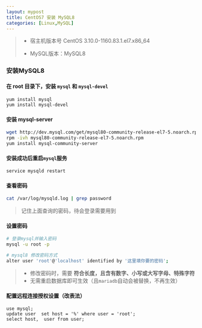 ```yaml
---
layout: mypost
title: CentOS7 安装 MySQL8
categories: [Linux,MySQL]
---
```


> - 宿主机版本号 CentOS 3.10.0-1160.83.1.el7.x86_64
> 
> - MySQL版本：MySQL8

### 安装MySQL8

#### 在 root 目录下，安装 `mysql` 和 `mysql-devel`

```sh
yum install mysql
yum install mysql-devel
```

#### 安装 mysql-server

```sh
wget http://dev.mysql.com/get/mysql80-community-release-el7-5.noarch.rpm
rpm -ivh mysql80-community-release-el7-5.noarch.rpm
yum install mysql-community-server
```

#### 安装成功后重启`mysql`服务

```sh
service mysqld restart
```

#### 查看密码

```sh
cat /var/log/mysqld.log | grep password
```

> 记住上面查询的密码，待会登录需要用到

#### 设置密码

```sh
# 登录mysql并输入密码
mysql -u root -p

# mysql8 修改密码方式
alter user 'root'@'localhost' identified by '这里填你要的密码';
```

> - 修改密码时，需要 **符合长度，且含有数字、小写或大写字母、特殊字符**
> - 无需重启数据库即可生效（且`mariadb`自动会被替换，不再生效）

#### 配置远程连接授权设置（改表法）

```mysql
use mysql;
update user  set host = '%' where user = 'root';
select host,  user from user;
```
